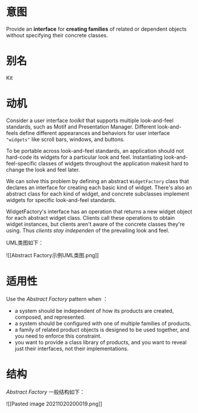 # 意图
Provide an **interface** for **creating families** of related or dependent objects without specifying their concrete classes.

# 别名
Kit

# 动机
Consider a user interface *toolkit* that supports multiple look-and-feel standards, such as Motif and Presentation Manager. Different look-and-feels define different appearances and behaviors for user interface `"widgets"` like scroll bars, windows, and buttons. 

To be portable across look-and-feel standards, an application should not hard-code its widgets for a particular look and feel. Instantiating look-and-feel-specific classes of widgets throughout the application makesit hard to change the look and feel later.

We can solve this problem by defining an abstract `WidgetFactory` class that declares an interface for creating each basic kind of widget. There's also an abstract class for each kind of widget, and concrete subclasses implement widgets for specific look-and-feel standards. 

WidgetFactory's interface has an operation that returns a new widget object for each abstract widget class. Clients call these operations to obtain widget instances, but clients aren't aware of the concrete classes they're using. 
Thus *clients stay independen* of the prevailing look and feel.

UML类图如下：

![[Abstract Factory示例UML类图.png]]

# 适用性
Use the *Abstract Factory* pattern when ：
- a system should be independent of how its products are created, composed, and represented. 
- a system should be configured with one of multiple families of products. 
- a family of related product objects is designed to be used together, and you need to enforce this constraint. 
- you want to provide a class library of products, and you want to reveal just their interfaces, not their implementations.

# 结构
*Abstract Factory* 一般结构如下：

![[Pasted image 20211020200019.png]]